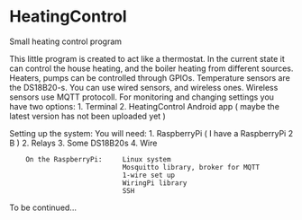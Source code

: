 # HeatingControl
Small heating control program

This little program is created to act like a thermostat. In the current state it can control the house heating, and the boiler heating from different sources.
Heaters, pumps can be controlled through GPIOs.
Temperature sensors are the DS18B20-s. You can use wired sensors, and wireless ones. Wireless sensors use MQTT protocoll. 
For monitoring and changing settings you have two options:
    1. Terminal
    2. HeatingControl Android app ( maybe the latest version has not been uploaded yet )

Setting up the system:
    You will need:  1. RaspberryPi ( I have a RaspberryPi 2 B )
                    2. Relays
                    3. Some DS18B20s
                    4. Wire

        On the RaspberryPi:     Linux system
                                Mosquitto library, broker for MQTT
                                1-wire set up
                                WiringPi library
                                SSH

To be continued...
